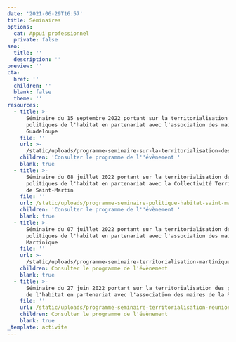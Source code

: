 ```yaml
---
date: '2021-06-29T16:57'
title: Séminaires
options:
  cat: Appui professionnel
  private: false
seo:
  title: ''
  description: ''
preview: ''
cta:
  href: ''
  children: ''
  blank: false
  theme: ''
resources:
  - title: >-
      Séminaire du 15 septembre 2022 portant sur la territorialisation des
      politiques de l'habitat en partenariat avec l'association des maires de la
      Guadeloupe
    file: ''
    url: >-
      /static/uploads/programme-seminaire-sur-la-territorialisation-des-politiques-de-l-habitat-en-guadeloupe.pdf
    children: 'Consulter le programme de l''évènement '
    blank: true
  - title: >-
      Séminaire du 08 juillet 2022 portant sur la territorialisation des
      politiques de l'habitat en partenariat avec la Collectivité Territoriale
      de Saint-Martin
    file: ''
    url: /static/uploads/programme-seminaire-politique-habitat-saint-martin.pdf
    children: 'Consulter le programme de l''évènement '
    blank: true
  - title: >-
      Séminaire du 07 juillet 2022 portant sur la territorialisation des
      politiques de l'habitat en partenariat avec l'association des maires de la
      Martinique
    file: ''
    url: >-
      /static/uploads/programme-seminaire-territorialisation-martinique-derniere-version.pdf
    children: Consulter le programme de l'évènement
    blank: true
  - title: >-
      Séminaire du 27 juin 2022 portant sur la territorialisation des politiques
      de l'habitat en partenariat avec l'association des maires de la Réunion
    file: ''
    url: /static/uploads/programme-seminaire-territorialisation-reunion-vf.pdf
    children: Consulter le programme de l'évènement
    blank: true
_template: activite
---
```


